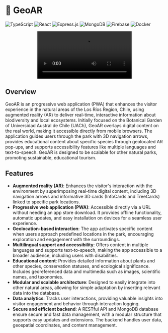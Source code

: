 #  🌳 GeoAR
![TypeScript](https://img.shields.io/badge/typescript-%23007ACC.svg?style=for-the-badge&logo=typescript&logoColor=white)
![React](https://img.shields.io/badge/react-%2320232a.svg?style=for-the-badge&logo=react&logoColor=%2361DAFB)
![Express.js](https://img.shields.io/badge/express.js-%23404d59.svg?style=for-the-badge&logo=express&logoColor=%2361DAFB)
![MongoDB](https://img.shields.io/badge/MongoDB-%234ea94b.svg?style=for-the-badge&logo=mongodb&logoColor=white)
![Firebase](https://img.shields.io/badge/firebase-a08021?style=for-the-badge&logo=firebase&logoColor=ffcd34)
![Docker](https://img.shields.io/badge/docker-%230db7ed.svg?style=for-the-badge&logo=docker&logoColor=white)

<div align="center">
    <video src="https://github.com/user-attachments/assets/614421e0-c9fa-4c7e-8daf-daf016efb88d" alt="Attachment">
</div>

## Overview

GeoAR is an progressive web application (PWA) that enhances the visitor experience in the natural areas of the Los Ríos Region, Chile, using augmented reality (AR) to deliver real-time, interactive information about biodiversity and local ecosystems. Initially focused on the Botanical Garden of Universidad Austral de Chile (UACh), GeoAR overlays digital content on the real world, making it accessible directly from mobile browsers. The application guides users through the park with 3D navigation arrows, provides educational content about specific species through geolocated AR pop-ups, and supports accessibility features like multiple languages and text-to-speech. GeoAR is designed to be scalable for other natural parks, promoting sustainable, educational tourism.

## Features

- **Augmented reality (AR)**: Enhances the visitor's interaction with the environment by superimposing real-time digital content, including 3D navigation arrows and informative 3D cards (InfoCards and TreeCards) linked to specific park locations.
- **Progressive web application (PWA)**: Accessible directly via a URL without needing an app store download. It provides offline functionality, automatic updates, and easy installation on devices for a seamless user experience.
- **Geolocation-based interaction**: The app activates specific content when users approach predefined locations in the park, encouraging exploration and engagement with the surroundings.
- **Multilingual support and accessibility**: Offers content in multiple languages and supports text-to-speech, making the app accessible to a broader audience, including users with disabilities.
- **Educational content**: Provides detailed information about plants and other species, conservation statuses, and ecological significance. Includes georeferenced data and multimedia such as images, scientific names, and taxonomies.
- **Modular and scalable architecture**: Designed to easily integrate into other natural areas, allowing for simple adaptation by inserting relevant data into the database.
- **Data analytics**: Tracks user interactions, providing valuable insights into visitor engagement and behavior through interaction logging.
- **Secure and efficient backend**: A RESTful API and MongoDB database ensure secure and fast data management, with a modular structure that supports easy updates and extensions. The backend handles user data, geospatial coordinates, and content management.
